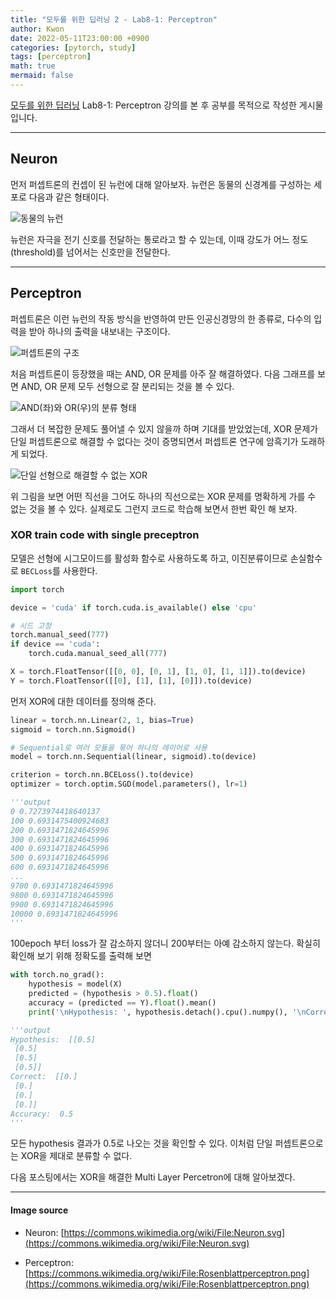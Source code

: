 ```yaml
---
title: "모두를 위한 딥러닝 2 - Lab8-1: Perceptron"
author: Kwon
date: 2022-05-11T23:00:00 +0900
categories: [pytorch, study]
tags: [perceptron]
math: true
mermaid: false
---
```


[모두를 위한 딥러닝](https://deeplearningzerotoall.github.io/season2/lec_pytorch.html) Lab8-1: Perceptron 강의를 본 후 공부를 목적으로 작성한 게시물입니다.

***

## Neuron

먼저 퍼셉트론의 컨셉이 된 뉴런에 대해 알아보자. 뉴런은 동물의 신경계를 구성하는 세포로 다음과 같은 형태이다.

![동물의 뉴런](/posting_imgs/images/lab8-1-1.svg)

뉴런은 자극을 전기 신호를 전달하는 통로라고 할 수 있는데, 이때 강도가 어느 정도(threshold)를 넘어서는 신호만을 전달한다.

***

## Perceptron

퍼셉트론은 이런 뉴런의 작동 방식을 반영하여 만든 인공신경망의 한 종류로, 다수의 입력을 받아 하나의 출력을 내보내는 구조이다.

![퍼셉트론의 구조](/posting_imgs/images/lab8-1-2.png)

처음 퍼셉트론이 등장했을 때는 AND, OR 문제를 아주 잘 해결하였다. 다음 그래프를 보면 AND, OR 문제 모두 선형으로 잘 분리되는 것을 볼 수 있다.

![AND(좌)와 OR(우)의 분류 형태](/posting_imgs/images/lab8-1-3.jpg)

그래서 더 복잡한 문제도 풀어낼 수 있지 않을까 하며 기대를 받았었는데, XOR 문제가 단일 퍼셉트론으로 해결할 수 없다는 것이 증명되면서 퍼셉트론 연구에 암흑기가 도래하게 되었다.

![단일 선형으로 해결할 수 없는 XOR](/posting_imgs/images/lab8-1-4.jpg)

위 그림을 보면 어떤 직선을 그어도 하나의 직선으로는 XOR 문제를 명확하게 가를 수 없는 것을 볼 수 있다.
실제로도 그런지 코드로 학습해 보면서 한번 확인 해 보자.

### XOR train code with single preceptron

모델은 선형에 시그모이드를 활성화 함수로 사용하도록 하고, 이진분류이므로 손실함수로 `BECLoss`를 사용한다.

```python
import torch

device = 'cuda' if torch.cuda.is_available() else 'cpu'

# 시드 고정
torch.manual_seed(777)
if device == 'cuda':
    torch.cuda.manual_seed_all(777)

X = torch.FloatTensor([[0, 0], [0, 1], [1, 0], [1, 1]]).to(device)
Y = torch.FloatTensor([[0], [1], [1], [0]]).to(device)
```

먼저 XOR에 대한 데이터를 정의해 준다.

```python
linear = torch.nn.Linear(2, 1, bias=True)
sigmoid = torch.nn.Sigmoid()

# Sequential로 여러 모듈을 묶어 하나의 레이어로 사용
model = torch.nn.Sequential(linear, sigmoid).to(device)

criterion = torch.nn.BCELoss().to(device)
optimizer = torch.optim.SGD(model.parameters(), lr=1)

'''output
0 0.7273974418640137
100 0.6931475400924683
200 0.6931471824645996
300 0.6931471824645996
400 0.6931471824645996
500 0.6931471824645996
600 0.6931471824645996
...
9700 0.6931471824645996
9800 0.6931471824645996
9900 0.6931471824645996
10000 0.6931471824645996
'''
```

100epoch 부터 loss가 잘 감소하지 않더니 200부터는 아예 감소하지 않는다. 확실히 확인해 보기 위해 정확도를 출력해 보면

```python
with torch.no_grad():
    hypothesis = model(X)
    predicted = (hypothesis > 0.5).float()
    accuracy = (predicted == Y).float().mean()
    print('\nHypothesis: ', hypothesis.detach().cpu().numpy(), '\nCorrect: ', predicted.detach().cpu().numpy(), '\nAccuracy: ', accuracy.item())

'''output
Hypothesis:  [[0.5]
 [0.5]
 [0.5]
 [0.5]] 
Correct:  [[0.]
 [0.]
 [0.]
 [0.]] 
Accuracy:  0.5
'''
```

모든 hypothesis 결과가 0.5로 나오는 것을 확인할 수 있다. 이처럼 단일 퍼셉트론으로는 XOR을 제대로 분류할 수 없다.

다음 포스팅에서는 XOR을 해결한 Multi Layer Percetron에 대해 알아보겠다.

***

#### Image source

* Neuron: [https://commons.wikimedia.org/wiki/File:Neuron.svg](https://commons.wikimedia.org/wiki/File:Neuron.svg)

* Perceptron: [https://commons.wikimedia.org/wiki/File:Rosenblattperceptron.png](https://commons.wikimedia.org/wiki/File:Rosenblattperceptron.png)